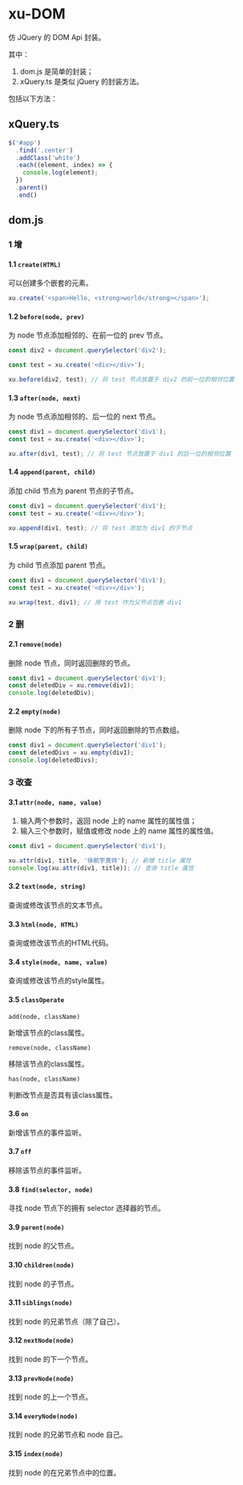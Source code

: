 # xu-DOM

仿 JQuery 的 DOM Api 封装。

其中：

1. dom.js 是简单的封装；
2. xQuery.ts 是类似 jQuery 的封装方法。

包括以下方法：

## xQuery.ts

```js
$('#app')
  .find('.center')
  .addClass('white')
  .each((element, index) => {
    console.log(element);
  })
  .parent()
  .end()
```

## dom.js

### 1 增

#### 1.1 `create(HTML)`

可以创建多个嵌套的元素。

```JavaScript
xu.create('<span>Hello, <strong>world</strong></span>');
```

#### 1.2 `before(node, prev)`

为 node 节点添加相邻的、在前一位的 prev 节点。

```JavaScript
const div2 = document.querySelector('div2');

const test = xu.create('<div></div>');

xu.before(div2, test); // 将 test 节点放置于 div2 的前一位的相邻位置
```

#### 1.3 `after(node, next)`

为 node 节点添加相邻的、后一位的 next 节点。

```JavaScript
const div1 = document.querySelector('div1');
const test = xu.create('<div></div>');

xu.after(div1, test); // 将 test 节点放置于 div1 的后一位的相邻位置
```

#### 1.4 `append(parent, child)`

添加 child 节点为 parent 节点的子节点。

```JavaScript
const div1 = document.querySelector('div1');
const test = xu.create('<div></div>');

xu.append(div1, test); // 将 test 添加为 div1 的子节点
```

#### 1.5 `wrap(parent, child)`

为 child 节点添加 parent 节点。

```JavaScript
const div1 = document.querySelector('div1');
const test = xu.create('<div></div>');

xu.wrap(test, div1); // 用 test 作为父节点包裹 div1
```

### 2 删

#### 2.1 `remove(node)`

删除 node 节点，同时返回删除的节点。

```JavaScript
const div1 = document.querySelector('div1');
const deletedDiv = xu.remove(div1);
console.log(deletedDiv);
```

#### 2.2 `empty(node)`

删除 node 下的所有子节点，同时返回删除的节点数组。

```JavaScript
const div1 = document.querySelector('div1');
const deletedDivs = xu.empty(div1);
console.log(deletedDivs);
```

### 3 改查

#### 3.1 `attr(node, name, value)`

1. 输入两个参数时，返回 node 上的 name 属性的属性值；
2. 输入三个参数时，赋值或修改 node 上的 name 属性的属性值。

```JavaScript
const div1 = document.querySelector('div1');

xu.attr(div1, title, '徐航宇真帅'); // 新增 title 属性
console.log(xu.attr(div1, title)); // 查询 title 属性
```

#### 3.2 `text(node, string)`

查询或修改该节点的文本节点。

#### 3.3 `html(node, HTML)`

查询或修改该节点的HTML代码。

#### 3.4 `style(node, name, value)`

查询或修改该节点的style属性。

#### 3.5 `classOperate`

`add(node, className)`

新增该节点的class属性。

`remove(node, className)`

移除该节点的class属性。

`has(node, className)`

判断改节点是否具有该class属性。

#### 3.6 `on`

新增该节点的事件监听。

#### 3.7 `off`

移除该节点的事件监听。

#### 3.8 `find(selector, node)`

寻找 node 节点下的拥有 selector 选择器的节点。

#### 3.9 `parent(node)`

找到 node 的父节点。

#### 3.10 `children(node)`

找到 node 的子节点。

#### 3.11 `siblings(node)`

找到 node 的兄弟节点（除了自己）。

#### 3.12 `nextNode(node)`

找到 node 的下一个节点。

#### 3.13 `prevNode(node)`

找到 node 的上一个节点。

#### 3.14 `everyNode(node)`

找到 node 的兄弟节点和 node 自己。

#### 3.15 `index(node)`

找到 node 的在兄弟节点中的位置。
